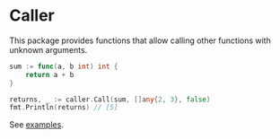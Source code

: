 # Caller

This package provides functions that allow calling other functions with unknown arguments.

```go
sum := func(a, b int) int {
    return a + b
}

returns, _ := caller.Call(sum, []any{2, 3}, false)
fmt.Println(returns) // [5]
```

See [examples](examples_test.go).
